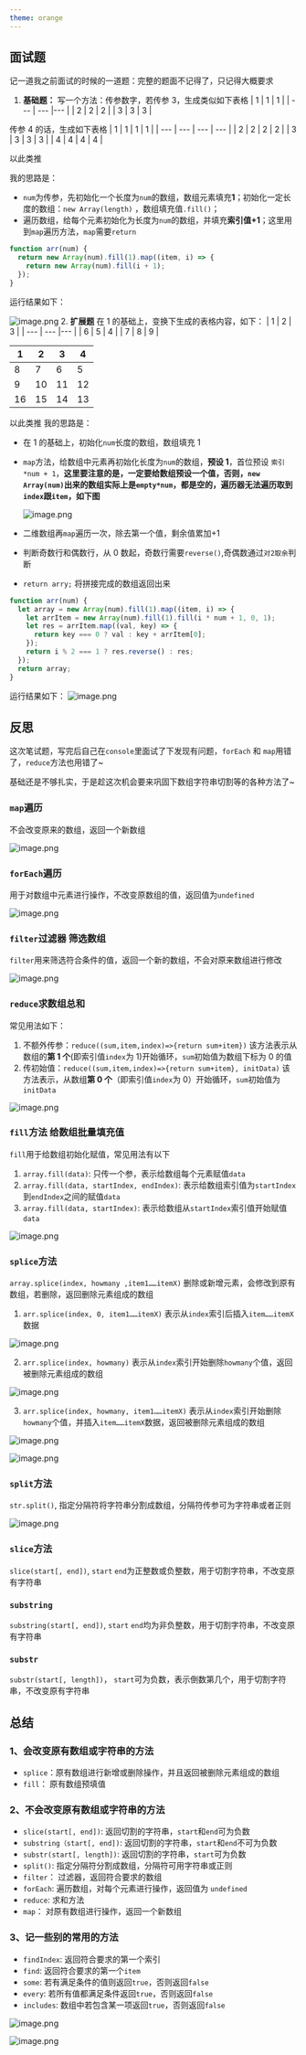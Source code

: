 ```yaml
---
theme: orange
---
```


## 面试题

记一道我之前面试的时候的一道题：完整的题面不记得了，只记得大概要求

1. **基础题：** 写一个方法：传参数字，若传参 3，生成类似如下表格
   | 1 | 1 | 1 |
   | --- | --- |--- |
   | 2 | 2 | 2 |
   | 3 | 3 | 3 |

传参 4 的话，生成如下表格
| 1 | 1 | 1 | 1 |
| --- | --- | --- | --- |
| 2 | 2 | 2 | 2 |
| 3 | 3 | 3 | 3 |
| 4 | 4 | 4 | 4 |

以此类推

我的思路是：

- `num`为传参，先初始化一个长度为`num`的数组，数组元素填充**1**；初始化一定长度的数组：`new Array(length)` ，数组填充值`.fill()`；
- 遍历数组，给每个元素初始化为长度为`num`的数组，并填充**索引值+1**；这里用到`map`遍历方法，`map`需要`return`

```js
function arr(num) {
  return new Array(num).fill(1).map((item, i) => {
    return new Array(num).fill(i + 1);
  });
}
```

运行结果如下：

![image.png](https://p6-juejin.byteimg.com/tos-cn-i-k3u1fbpfcp/c14d29b291d245d48634f116f44a1459~tplv-k3u1fbpfcp-watermark.image?) 2. **扩展题** 在 1 的基础上，变换下生成的表格内容，如下：
| 1 | 2 | 3 |
| --- | --- |--- |
| 6 | 5 | 4 |
| 7 | 8 | 9 |

| 1   | 2   | 3   | 4   |
| --- | --- | --- | --- |
| 8   | 7   | 6   | 5   |
| 9   | 10  | 11  | 12  |
| 16  | 15  | 14  | 13  |

以此类推
我的思路是：

- 在 1 的基础上，初始化`num`长度的数组，数组填充 1
- `map`方法，给数组中元素再初始化长度为`num`的数组，**预设 1**，首位预设 `索引*num + 1`，**这里要注意的是，一定要给数组预设一个值，否则，`new Array(num)`出来的数组实际上是`empty*num`，都是空的，遍历器无法遍历取到`index`跟`item`，如下图**

  ![image.png](https://p3-juejin.byteimg.com/tos-cn-i-k3u1fbpfcp/b536de1794ce4526b0ee6e5c0e07fe56~tplv-k3u1fbpfcp-watermark.image?)

- 二维数组再`map`遍历一次，除去第一个值，剩余值累加+1
- 判断奇数行和偶数行，从 0 数起，奇数行需要`reverse()`,奇偶数通过`对2取余`判断
- `return arry;` 将拼接完成的数组返回出来

```js
function arr(num) {
  let array = new Array(num).fill(1).map((item, i) => {
    let arrItem = new Array(num).fill(1).fill(i * num + 1, 0, 1);
    let res = arrItem.map((val, key) => {
      return key === 0 ? val : key + arrItem[0];
    });
    return i % 2 === 1 ? res.reverse() : res;
  });
  return array;
}
```

运行结果如下：
![image.png](https://p9-juejin.byteimg.com/tos-cn-i-k3u1fbpfcp/7d6a0e6179ed4b6c92c49703d2330d23~tplv-k3u1fbpfcp-watermark.image?)

## 反思

这次笔试题，写完后自己在`console`里面试了下发现有问题，`forEach` 和 `map`用错了，`reduce`方法也用错了~

基础还是不够扎实，于是趁这次机会要来巩固下数组字符串切割等的各种方法了~

### `map`遍历

不会改变原来的数组，返回一个新数组

![image.png](https://p9-juejin.byteimg.com/tos-cn-i-k3u1fbpfcp/ff08adda2f754800b94ce2e12f141537~tplv-k3u1fbpfcp-watermark.image?)

### `forEach`遍历

用于对数组中元素进行操作，不改变原数组的值，返回值为`undefined`

![image.png](https://p9-juejin.byteimg.com/tos-cn-i-k3u1fbpfcp/3c242e13650a4bec82eecaacbe5ab0cf~tplv-k3u1fbpfcp-watermark.image?)

### `filter`过滤器 筛选数组

`filter`用来筛选符合条件的值，返回一个新的数组，不会对原来数组进行修改

![image.png](https://p9-juejin.byteimg.com/tos-cn-i-k3u1fbpfcp/742818b69e6f4bed9c2c9426bbeee590~tplv-k3u1fbpfcp-watermark.image?)

### `reduce`求数组总和

常见用法如下：

1. 不额外传参：`reduce((sum,item,index)=>{return sum+item})` 该方法表示从数组的**第 1 个**(即索引值`index`为 1)开始循环，`sum`初始值为数组下标为 0 的值
2. 传初始值：`reduce((sum,item,index)=>{return sum+item}, initData)` 该方法表示，从数组**第 0 个**（即索引值`index`为 0）开始循环，`sum`初始值为`initData`

![image.png](https://p6-juejin.byteimg.com/tos-cn-i-k3u1fbpfcp/0025e39681a84abb8f0d1c32ce9f76f7~tplv-k3u1fbpfcp-watermark.image?)

### `fill`方法 给数组批量填充值

`fill`用于给数组初始化赋值，常见用法有以下

1. `array.fill(data)`: 只传一个参，表示给数组每个元素赋值`data`
2. `array.fill(data, startIndex, endIndex)`: 表示给数组索引值为`startIndex`到`endIndex`之间的赋值`data`
3. `array.fill(data, startIndex)`: 表示给数组从`startIndex`索引值开始赋值`data`

![image.png](https://p1-juejin.byteimg.com/tos-cn-i-k3u1fbpfcp/eabf2090f85349ea92432d5fa49b080e~tplv-k3u1fbpfcp-watermark.image?)

### `splice`方法

`array.splice(index, howmany ,item1……itemX)` 删除或新增元素，会修改到原有数组，若删除，返回删除元素组成的数组

1. `arr.splice(index, 0, item1……itemX)` 表示从`index`索引后插入`item……itemX`数据

![image.png](https://p6-juejin.byteimg.com/tos-cn-i-k3u1fbpfcp/f6e983d08d3a44e98a25e1f31a7f662b~tplv-k3u1fbpfcp-watermark.image?)

2. `arr.splice(index, howmany)` 表示从`index`索引开始删除`howmany`个值，返回被删除元素组成的数组

![image.png](https://p6-juejin.byteimg.com/tos-cn-i-k3u1fbpfcp/faae7a1b8a944407a547dd5f2cc1e435~tplv-k3u1fbpfcp-watermark.image?)

3. `arr.splice(index, howmany, item1……itemX)` 表示从`index`索引开始删除`howmany`个值，并插入`item……itemX`数据，返回被删除元素组成的数组

![image.png](https://p6-juejin.byteimg.com/tos-cn-i-k3u1fbpfcp/b02da8639c9d4b89b23931da6c08c578~tplv-k3u1fbpfcp-watermark.image?)

![image.png](https://p3-juejin.byteimg.com/tos-cn-i-k3u1fbpfcp/66aab213aacd4b7ab0411fef3c2dcb1b~tplv-k3u1fbpfcp-watermark.image?)

### `split`方法

`str.split()`, 指定分隔符将字符串分割成数组，分隔符传参可为字符串或者正则

![image.png](https://p1-juejin.byteimg.com/tos-cn-i-k3u1fbpfcp/7275403ec6e64b1fb8c9bda15ea895be~tplv-k3u1fbpfcp-watermark.image?)

### `slice`方法

`slice(start[, end])`, `start` `end`为正整数或负整数，用于切割字符串，不改变原有字符串

### `substring`

`substring(start[, end])`, `start` `end`均为非负整数，用于切割字符串，不改变原有字符串

### `substr`

`substr(start[, length])`， `start`可为负数，表示倒数第几个，用于切割字符串，不改变原有字符串

## 总结

### 1、会改变原有数组或字符串的方法

- `splice`：原有数组进行新增或删除操作，并且返回被删除元素组成的数组
- `fill`： 原有数组预填值

### 2、不会改变原有数组或字符串的方法

- `slice(start[, end])`: 返回切割的字符串，`start`和`end`可为负数
- `substring（start[, end])`: 返回切割的字符串，`start`和`end`不可为负数
- `substr(start[, length])`: 返回切割的字符串，`start`可为负数
- `split()`: 指定分隔符分割成数组，分隔符可用字符串或正则
- `filter`： 过滤器，返回符合要求的数组
- `forEach`: 遍历数组，对每个元素进行操作，返回值为 `undefined`
- `reduce`: 求和方法
- `map`： 对原有数组进行操作，返回一个新数组

### 3、记一些别的常用的方法

- `findIndex`: 返回符合要求的第一个索引
- `find`: 返回符合要求的第一个`item`
- `some`: 若有满足条件的值则返回`true`，否则返回`false`
- `every`: 若所有值都满足条件返回`true`，否则返回`false`
- `includes`: 数组中若包含某一项返回`true`，否则返回`false`

![image.png](https://p3-juejin.byteimg.com/tos-cn-i-k3u1fbpfcp/f395be6556994b2ba26c995754a1f3c0~tplv-k3u1fbpfcp-watermark.image?)

![image.png](https://p6-juejin.byteimg.com/tos-cn-i-k3u1fbpfcp/f84bc245271d487ab2962c4987adcc64~tplv-k3u1fbpfcp-watermark.image?)
